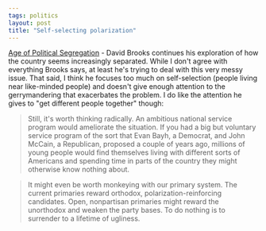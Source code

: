 ```yaml
---
tags: politics
layout: post
title: "Self-selecting polarization"
---
```




<a href="http://www.nytimes.com/2004/06/29/opinion/29BROO.html">Age of Political Segregation</a> - David Brooks continues his exploration of how the country seems increasingly separated. While I don't agree with everything Brooks says, at least he's trying to deal with this very messy issue. That said, I think he focuses too much on self-selection (people living near like-minded people) and doesn't give enough attention to the gerrymandering that exacerbates the problem. I do like the attention he gives to "get different people together" though:

<blockquote>Still, it's worth thinking radically. An ambitious national service program would ameliorate the situation. If you had a big but voluntary service program of the sort that Evan Bayh, a Democrat, and John McCain, a Republican, proposed a couple of years ago, millions of young people would find themselves living with different sorts of Americans and spending time in parts of the country they might otherwise know nothing about.</blockquote>

<blockquote>It might even be worth monkeying with our primary system. The current primaries reward orthodox, polarization-reinforcing candidates. Open, nonpartisan primaries might reward the unorthodox and weaken the party bases. To do nothing is to surrender to a lifetime of ugliness. </blockquote>


